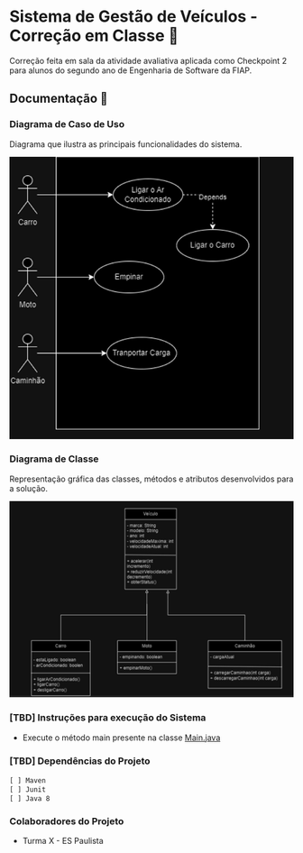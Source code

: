 # Sistema de Gestão de Veículos - Correção em Classe :truck:
Correção feita em sala da atividade avaliativa aplicada como Checkpoint 2 para alunos do segundo ano de Engenharia de Software da FIAP.

## Documentação :memo: 

### Diagrama de Caso de Uso
Diagrama que ilustra as principais funcionalidades do sistema.


![Diagrama de Caso de Uso](src/main/resources/caso_de_uso.png)


### Diagrama de Classe
Representação gráfica das classes, métodos e atributos desenvolvidos para a solução.


![Diagrama de Classe](src/main/resources/diagrama_de_classe.png)


### [TBD] Instruções para execução do Sistema

- Execute o método main presente na classe [Main.java](src/main/java/Main.java)


### [TBD] Dependências do Projeto
    [ ] Maven
    [ ] Junit
    [ ] Java 8



### Colaboradores do Projeto
- Turma X - ES Paulista 
